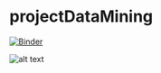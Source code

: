 # projectDataMining
[![Binder](https://mybinder.org/badge_logo.svg)](https://mybinder.org/v2/gh/hazbri/projectDataMining/main)


![alt text](https://github.com/nidhal/projectDataMining/capture.gif?raw=true)
